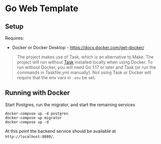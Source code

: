 # Go Web Template

## Setup

Requires:
  * Docker or Docker Desktop - https://docs.docker.com/get-docker/

> The project makes use of Task, which is an alternative to Make. The project will run without [Task](https://taskfile.dev/) installed locally when using Docker. To run without Docker, you will need Go 1.17 or later and Task (or run the commands in Taskfile.yml manually). Not using Task or Docker will require that the env vars in `.env` be set.

## Running with Docker

Start Postgres, run the migrator, and start the remaining services
```
docker-compose up -d postgres
docker-compose up migrator
docker-compose up -d
```

At this point the backend service should be available at `http://localhost:8080/`.
